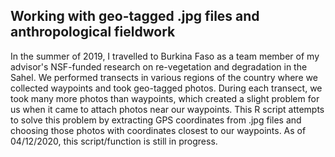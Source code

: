 ## Working with geo-tagged .jpg files and anthropological fieldwork

In the summer of 2019, I travelled to Burkina Faso as a team member of my advisor's NSF-funded research on re-vegetation and degradation in the Sahel. We performed transects in various regions of the country where we collected waypoints and took geo-tagged photos. During each transect, we took many more photos than waypoints, which created a slight problem for us when it came to attach photos near our waypoints. This R script attempts to solve this problem by extracting GPS coordinates from .jpg files and choosing those photos with coordinates closest to our waypoints. As of 04/12/2020, this script/function is still in progress. 
